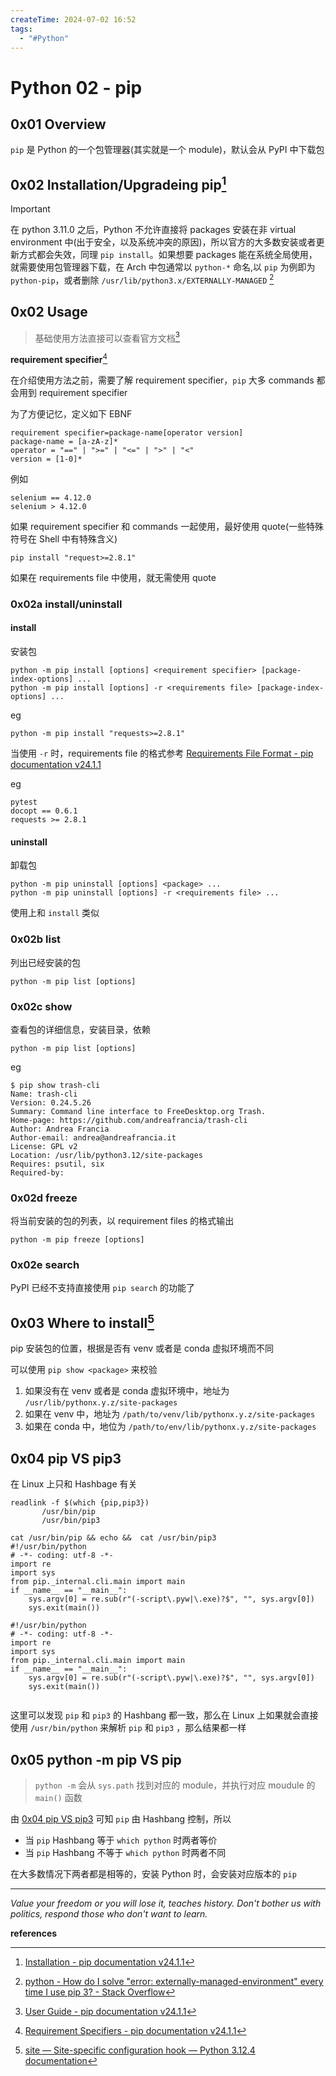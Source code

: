 ```yaml
---
createTime: 2024-07-02 16:52
tags:
  - "#Python"
---
```


# Python 02 - pip

## 0x01 Overview

`pip` 是 Python 的一个包管理器(其实就是一个 module)，默认会从 PyPI 中下载包

## 0x02 Installation/Upgradeing pip[^1]

> [!important] 
> 在 python 3.11.0 之后，Python 不允许直接将 packages 安装在非 virtual environment 中(出于安全，以及系统冲突的原因)，所以官方的大多数安装或者更新方式都会失效，同理 `pip install`。如果想要 packages 能在系统全局使用，就需要使用包管理器下载，在 Arch 中包通常以 `python-*` 命名,以 `pip` 为例即为 `python-pip`，或者删除 `/usr/lib/python3.x/EXTERNALLY-MANAGED` [^2]

## 0x02 Usage

> 基础使用方法直接可以查看官方文档[^3]

**requirement specifier**[^4]

在介绍使用方法之前，需要了解 requirement specifier，`pip` 大多 commands 都会用到 requirement specifier

为了方便记忆，定义如下 EBNF
```
requirement specifier=package-name[operator version]
package-name = [a-zA-z]*
operator = "==" | ">=" | "<=" | ">" | "<"
version = [1-0]*
```

例如
```
selenium == 4.12.0
selenium > 4.12.0
```

如果 requirement specifier 和 commands 一起使用，最好使用 quote(一些特殊符号在 Shell 中有特殊含义)
```
pip install "request>=2.8.1"
```
如果在 requirements file 中使用，就无需使用 quote

### 0x02a install/uninstall

#### install

安装包
```
python -m pip install [options] <requirement specifier> [package-index-options] ...
python -m pip install [options] -r <requirements file> [package-index-options] ...
```

eg
```
python -m pip install "requests>=2.8.1"
```

当使用 `-r` 时，requirements file 的格式参考 [Requirements File Format - pip documentation v24.1.1](https://pip.pypa.io/en/stable/reference/requirements-file-format/#requirements-file-format)

eg
```
pytest
docopt == 0.6.1
requests >= 2.8.1
```

#### uninstall

卸载包
```
python -m pip uninstall [options] <package> ...
python -m pip uninstall [options] -r <requirements file> ...
```

使用上和 `install` 类似

### 0x02b list

列出已经安装的包
```
python -m pip list [options]
```

### 0x02c show

查看包的详细信息，安装目录，依赖
```
python -m pip list [options]
```

eg
```
$ pip show trash-cli
Name: trash-cli
Version: 0.24.5.26
Summary: Command line interface to FreeDesktop.org Trash.
Home-page: https://github.com/andreafrancia/trash-cli
Author: Andrea Francia
Author-email: andrea@andreafrancia.it
License: GPL v2
Location: /usr/lib/python3.12/site-packages
Requires: psutil, six
Required-by:
```

### 0x02d freeze

将当前安装的包的列表，以 requirement files 的格式输出
```
python -m pip freeze [options]
```

### 0x02e search

PyPI 已经不支持直接使用 `pip search` 的功能了


## 0x03 Where to install[^5]

pip 安装包的位置，根据是否有 venv 或者是 conda 虚拟环境而不同

可以使用 `pip show <package>` 来校验

1. 如果没有在 venv 或者是 conda 虚拟环境中，地址为 `/usr/lib/pythonx.y.z/site-packages`
2. 如果在 venv 中，地址为 `/path/to/venv/lib/pythonx.y.z/site-packages`
3. 如果在 conda 中，地位为 `/path/to/env/lib/pythonx.y.z/site-packages`

## 0x04 pip VS pip3

在 Linux 上只和 Hashbage 有关

```
readlink -f $(which {pip,pip3})
       /usr/bin/pip
       /usr/bin/pip3

cat /usr/bin/pip && echo &&  cat /usr/bin/pip3
#!/usr/bin/python
# -*- coding: utf-8 -*-
import re
import sys
from pip._internal.cli.main import main
if __name__ == "__main__":
    sys.argv[0] = re.sub(r"(-script\.pyw|\.exe)?$", "", sys.argv[0])
    sys.exit(main())

#!/usr/bin/python
# -*- coding: utf-8 -*-
import re
import sys
from pip._internal.cli.main import main
if __name__ == "__main__":
    sys.argv[0] = re.sub(r"(-script\.pyw|\.exe)?$", "", sys.argv[0])
    sys.exit(main())


```

这里可以发现 `pip` 和 `pip3` 的 Hashbang 都一致，那么在 Linux 上如果就会直接使用 `/usr/bin/python` 来解析 `pip` 和 `pip3` ，那么结果都一样

## 0x05 python -m pip VS pip

> `python -m` 会从 `sys.path` 找到对应的 module，并执行对应 moudule 的 `main()` 函数

由 [0x04 pip VS pip3](#0x04%20pip%20VS%20pip3) 可知 `pip` 由 Hashbang 控制，所以

- 当 `pip` Hashbang 等于 `which python` 时两者等价
- 当 `pip` Hashbang 不等于 `which python` 时两者不同

在大多数情况下两者都是相等的，安装 Python 时，会安装对应版本的 `pip`

---
*Value your freedom or you will lose it, teaches history. Don't bother us with politics, respond those who don't want to learn.*

**references**

[^1]:[Installation - pip documentation v24.1.1](https://pip.pypa.io/en/stable/installation/)
[^2]:[python - How do I solve "error: externally-managed-environment" every time I use pip 3? - Stack Overflow](https://stackoverflow.com/questions/75608323/how-do-i-solve-error-externally-managed-environment-every-time-i-use-pip-3)
[^3]:[User Guide - pip documentation v24.1.1](https://pip.pypa.io/en/stable/user_guide/#)
[^4]:[Requirement Specifiers - pip documentation v24.1.1](https://pip.pypa.io/en/stable/reference/requirement-specifiers/#requirement-specifiers)
[^5]:[site — Site-specific configuration hook — Python 3.12.4 documentation](https://docs.python.org/3/library/site.html)